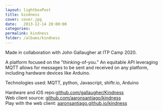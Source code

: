 ```yaml
---
layout: lightboxPost
title: kindness
cover: cover.jpg
date:   2013-12-14 20:00:00
categories: 
permalink: kindness
folder: /albums/kindness
---
```


Made in collaboration with John Gallaugher at ITP Camp 2020.
<!--more-->
A platform focused on the "thinking-of-you."
An equitable API leveraging MQTT allows for messages to be sent and received on any platform, including hardware devices like Arduino.

Technologies used: MQTT, python, Javascript, shiftr.io, Arduino 

Hardware and iOS repo:[github.com/gallaugher/Kindness](https://github.com/gallaugher/Kindness/)  
Web client source: [github.com/aaronsantiago/kindness](https://github.com/aaronsantiago/kindness/)  
Play with the web client: [aaronsantiago.github.io/kindness](https://aaronsantiago.github.io/kindness/)
